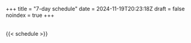 +++
title = "7-day schedule"
date = 2024-11-19T20:23:18Z
draft = false
noindex = true
+++

<!---
data-turbo-frame="false" because we want that shit fresh yo
-->
<table id="schedule-output" data-turbo-frame="false">
</table>

{{< schedule >}}
